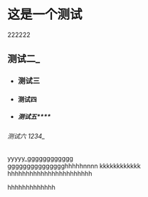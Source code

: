 # 这是一个测试

222222

## 测试二_

* ### 测试三

* #### 测试四

* ##### 测试五****

###### 测试六 1234_

yyyyy_gggggggggggg  
ggggggggggggggghhhhhnnnn
kkkkkkkkkkkk  
hhhhhhhhhhhhhhhhhhhhhhh

hhhhhhhhhhhhh

